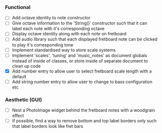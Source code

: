 ### Functional
- [ ] Add octave identity to note constructor
- [ ] Give octave information to the 'String()' constructor such that it can label each note with it's corresponding octave
- [ ] Display octave identity along with each note on fretboard
- [ ] Add audio library such that each displayed fretboard note can be clicked to play it's corresponding tone
- [ ] Implement standardised way to store scale systems
- [ ] Implement 'scales', 'tuning' and 'music_notes' as document globals instead of inside of classes, or store inside of separate document to clean up code
- [x] Add number entry to allow user to select fretboard scale length with a default
- [ ] Add string number entry to allow user to change to bass configuration etc

### Aesthetic (GUI)
- [ ] Nest a PhotoImage widget behind the fretboard notes with a woodgrain effect
- [ ] If possible, find a way to remove bottom and top label borders only such that label borders look like fret bars
